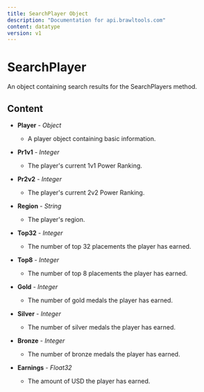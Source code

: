 ```yaml
---
title: SearchPlayer Object
description: "Documentation for api.brawltools.com"
content: datatype
version: v1
---
```


# SearchPlayer

An object containing search results for the SearchPlayers method.

## Content

- **Player** - _Object_
  - A player object containing basic information.

- **Pr1v1** - _Integer_
  - The player's current 1v1 Power Ranking.

- **Pr2v2** - _Integer_
  - The player's current 2v2 Power Ranking.

- **Region** - _String_
  - The player's region.

- **Top32** - _Integer_
  - The number of top 32 placements the player has earned.

- **Top8** - _Integer_
  - The number of top 8 placements the player has earned.

- **Gold** - _Integer_
  - The number of gold medals the player has earned.

- **Silver** - _Integer_
  - The number of silver medals the player has earned.

- **Bronze** - _Integer_
  - The number of bronze medals the player has earned.

- **Earnings** - _Float32_
  - The amount of USD the player has earned.
